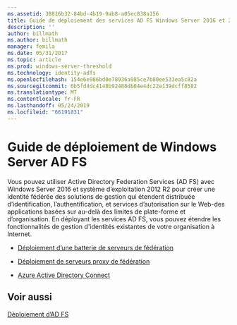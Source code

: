 ```yaml
---
ms.assetid: 38816b32-84bd-4b19-9ab8-a05ec838a156
title: Guide de déploiement des services AD FS Windows Server 2016 et 2012 R2
description: ''
author: billmath
ms.author: billmath
manager: femila
ms.date: 05/31/2017
ms.topic: article
ms.prod: windows-server-threshold
ms.technology: identity-adfs
ms.openlocfilehash: 154e6e986bd0e78936a985ce7b80ee533ea5c82a
ms.sourcegitcommit: 0b5fd4dc4148b92480db04e4dc22e139dcff8582
ms.translationtype: MT
ms.contentlocale: fr-FR
ms.lasthandoff: 05/24/2019
ms.locfileid: "66191831"
---
```

# <a name="windows-server-ad-fs-deployment-guide"></a>Guide de déploiement de Windows Server AD FS


Vous pouvez utiliser Active Directory Federation Services \(AD FS\) avec Windows Server 2016 et système d’exploitation 2012 R2 pour créer une identité fédérée des solutions de gestion qui étendent distribuée d’identification, l’authentification, et services d’autorisation sur le Web\-des applications basées sur au-delà des limites de plate-forme et d’organisation. En déployant les services AD FS, vous pouvez étendre les fonctionnalités de gestion d'identités existantes de votre organisation à Internet.  
  
-   [Déploiement d’une batterie de serveurs de fédération](Deploying-a-Federation-Server-Farm.md)  
  
-   [Déploiement de serveurs proxy de fédération](Deploying-Federation-Server-Proxies.md)  
  
-   [Azure Active Directory Connect](Azure-Active-Directory-Connect.md)  
  
## <a name="see-also"></a>Voir aussi  
[Déploiement d’AD FS](../../ad-fs/AD-FS-Deployment.md)  

  

